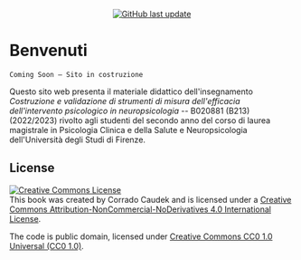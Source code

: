 <div align="center">

<a target="_blank" rel="noopener noreferrer" href="https://github.com/ccaudek/ds4psy_2023">![GitHub last update](https://img.shields.io/github/last-commit/ccaudek/ds4psy_2023?color=blue&label=last%20update)</a>

</div>

# Benvenuti

```{admonition} Work in Progress
Coming Soon – Sito in costruzione
```

Questo sito web presenta il materiale didattico dell'insegnamento _Costruzione e validazione di strumenti di misura dell'efficacia dell'intervento psicologico in neuropsicologia_ -- B020881 (B213) (2022/2023) rivolto agli studenti del secondo anno del corso di laurea magistrale in Psicologia Clinica e della Salute e Neuropsicologia dell'Università degli Studi di Firenze.

## License

<a rel="license" href="http://creativecommons.org/licenses/by-nc-nd/4.0/"><img src="https://i.creativecommons.org/l/by-nc-nd/4.0/88x31.png" alt="Creative Commons License" style="border-width:0"/></a><br />This book was created by Corrado Caudek and is licensed under a <a rel="license" href="http://creativecommons.org/licenses/by-nc-nd/4.0/">Creative Commons Attribution-NonCommercial-NoDerivatives 4.0 International License</a>.

The code is public domain, licensed under [Creative Commons CC0 1.0 Universal (CC0 1.0)](https://creativecommons.org/publicdomain/zero/1.0/).
